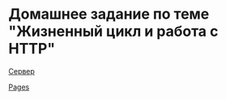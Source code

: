 # Домашнее задание по теме "Жизненный цикл и работа с HTTP"  

[Сервер](https://github.com/Sinsl/ra-hw-http-backend)

[Pages](https://github.com/Sinsl/ra-hw-http-backend)

